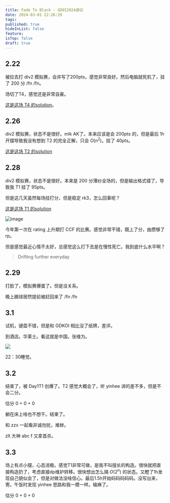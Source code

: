 ```yaml
---
title: Fade To Black - GDOI2024游记
date: 2024-03-01 22:26:29
tags: 
published: true
hideInList: false
feature: 
isTop: false
draft: true
---
```

## 2.22
被拉去打 div2 模拟赛，会并写了200pts，感觉非常良好。然后电脑就死机了，挂了 200 分 /fn /fn。

场切了T4，感觉还是非常自豪。

[这是这场 T4 的solution](https://wruperd.github.io/post/2019ccpc-wannafly-winter-camp-day3-div1-online-mirror-solution-e-zui-da-du-li-ji/ "这是 T4 的solution")。

## 2.26
div2 模拟赛，状态不是很好。mlk AK了。本来应该是会 200pts 的，但是最后 1h 开摆导致我没有想到 T2 的完全正解，只会 $O(n^2)$。挂了 40pts。

[这是这场 T2 的solution](https://www.luogu.com.cn/article/wd94b49j "这是这场 T2 的solution")

## 2.28
div2 模拟赛，状态不是很好。本来是 200 分薄纱全场的，但是输出格式错了，导致我 T1 挂了 95pts。

但是这几天虽然每场挂打分，但是稳定 rk3，怎么回事呢？

[这是这场 T1 的solution](https://www.luogu.com.cn/article/hq1mqri3 "这是这场 T1 的solution")

![image](https://img2024.cnblogs.com/blog/2655720/202402/2655720-20240228150342236-2018117718.png)

今年第一次在 rating 上升期打 CCF 的比赛。感觉非常不错，既上了分，由攒够了 rp。

但是感觉最近心情不太好，总感觉这么打下去是在慢性死亡。我到底什么水平啊？

> Drifting further everyday

## 2.29
打脸了，模拟赛爆蛋了。但是没关系。

晚上踢球居然提前被赶回来了 /fn /fn

## 3.1

试机，键盘不错，但是和 GDKOI 相比没了纸牌，差评。

到酒店。华莱士。看这就是中国。张维为。

![](https://WRuperD.github.io/post-images/1709303235246.jpg)

22：30睡觉。

## 3.2 
结束了，被  Day1T1 创爆了。T2 感觉大概会了，听 yinhee 讲的差不多，但是不会二分。

估分 0 + 0 + 0

躺在床上啥也不想干。结束了。

和 zzx 一起看非诚勿扰，难蚌。

zlt 大神 abc f 又拿首杀。

## 3.3
场上有点小摆，心态消极。感觉T1非常可做，是我不叫擅长的构造。很快就把直接构造扔了，考虑直接dp维护转移。很快想出怎么搞 $O(2^n)$ 的状态。又瞪了1h发现自己貌似会了，但是对做法没啥信心。最后1.5h开始码码码码码。没写出来，寄。午饭时发现 yinhee 思路和我一模一样。输麻了。

估分 0 + 0 + 0